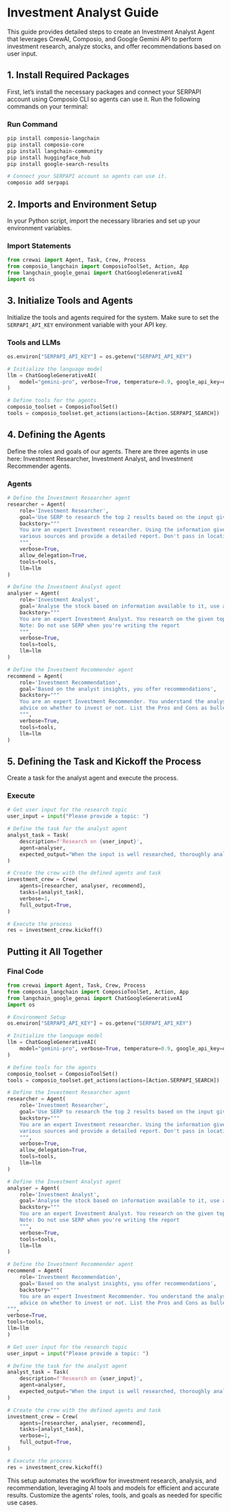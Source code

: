 # Investment Analyst Guide

This guide provides detailed steps to create an Investment Analyst Agent that leverages CrewAI, Composio, and Google Gemini API to perform investment research, analyze stocks, and offer recommendations based on user input.

## 1. Install Required Packages

First, let’s install the necessary packages and connect your SERPAPI account using Composio CLI so agents can use it. Run the following commands on your terminal:

### Run Command

```bash
pip install composio-langchain
pip install composio-core
pip install langchain-community
pip install huggingface_hub
pip install google-search-results

# Connect your SERPAPI account so agents can use it.
composio add serpapi
```

## 2. Imports and Environment Setup

In your Python script, import the necessary libraries and set up your environment variables.

### Import Statements

```python
from crewai import Agent, Task, Crew, Process
from composio_langchain import ComposioToolSet, Action, App
from langchain_google_genai import ChatGoogleGenerativeAI
import os
```

## 3. Initialize Tools and Agents

Initialize the tools and agents required for the system. Make sure to set the `SERPAPI_API_KEY` environment variable with your API key.

### Tools and LLMs

```python
os.environ["SERPAPI_API_KEY"] = os.getenv("SERPAPI_API_KEY")

# Initialize the language model
llm = ChatGoogleGenerativeAI(
    model="gemini-pro", verbose=True, temperature=0.9, google_api_key=os.getenv("GOOGLE_API_KEY")
)

# Define tools for the agents
composio_toolset = ComposioToolSet()
tools = composio_toolset.get_actions(actions=[Action.SERPAPI_SEARCH])
```

## 4. Defining the Agents

Define the roles and goals of our agents. There are three agents in use here: Investment Researcher, Investment Analyst, and Investment Recommender agents.

### Agents

```python
# Define the Investment Researcher agent
researcher = Agent(
    role='Investment Researcher',
    goal='Use SERP to research the top 2 results based on the input given to you and provide a report',
    backstory="""
    You are an expert Investment researcher. Using the information given to you, conduct comprehensive research using
    various sources and provide a detailed report. Don't pass in location as an argument to the tool
    """,
    verbose=True,
    allow_delegation=True,
    tools=tools,
    llm=llm
)

# Define the Investment Analyst agent
analyser = Agent(
    role='Investment Analyst',
    goal='Analyse the stock based on information available to it, use all the tools',
    backstory="""
    You are an expert Investment Analyst. You research on the given topic and analyse your research for insights.
    Note: Do not use SERP when you're writing the report
    """,
    verbose=True,
    tools=tools,
    llm=llm
)

# Define the Investment Recommender agent
recommend = Agent(
    role='Investment Recommendation',
    goal='Based on the analyst insights, you offer recommendations',
    backstory="""
    You are an expert Investment Recommender. You understand the analyst insights and with your expertise suggest and offer
    advice on whether to invest or not. List the Pros and Cons as bullet points
    """,
    verbose=True,
    tools=tools,
    llm=llm
)
```

## 5. Defining the Task and Kickoff the Process

Create a task for the analyst agent and execute the process.

### Execute

```python
# Get user input for the research topic
user_input = input("Please provide a topic: ")

# Define the task for the analyst agent
analyst_task = Task(
    description=f'Research on {user_input}',
    agent=analyser,
    expected_output="When the input is well researched, thoroughly analysed and recommendation is offered"
)

# Create the crew with the defined agents and task
investment_crew = Crew(
    agents=[researcher, analyser, recommend],
    tasks=[analyst_task],
    verbose=1,
    full_output=True,
)

# Execute the process
res = investment_crew.kickoff()
```

## Putting it All Together

### Final Code

```python
from crewai import Agent, Task, Crew, Process
from composio_langchain import ComposioToolSet, Action, App
from langchain_google_genai import ChatGoogleGenerativeAI
import os

# Environment Setup
os.environ["SERPAPI_API_KEY"] = os.getenv("SERPAPI_API_KEY")

# Initialize the language model
llm = ChatGoogleGenerativeAI(
    model="gemini-pro", verbose=True, temperature=0.9, google_api_key=os.getenv("GOOGLE_API_KEY")
)

# Define tools for the agents
composio_toolset = ComposioToolSet()
tools = composio_toolset.get_actions(actions=[Action.SERPAPI_SEARCH])

# Define the Investment Researcher agent
researcher = Agent(
    role='Investment Researcher',
    goal='Use SERP to research the top 2 results based on the input given to you and provide a report',
    backstory="""
    You are an expert Investment researcher. Using the information given to you, conduct comprehensive research using
    various sources and provide a detailed report. Don't pass in location as an argument to the tool
    """,
    verbose=True,
    allow_delegation=True,
    tools=tools,
    llm=llm
)

# Define the Investment Analyst agent
analyser = Agent(
    role='Investment Analyst',
    goal='Analyse the stock based on information available to it, use all the tools',
    backstory="""
    You are an expert Investment Analyst. You research on the given topic and analyse your research for insights.
    Note: Do not use SERP when you're writing the report
    """,
    verbose=True,
    tools=tools,
    llm=llm
)

# Define the Investment Recommender agent
recommend = Agent(
    role='Investment Recommendation',
    goal='Based on the analyst insights, you offer recommendations',
    backstory="""
    You are an expert Investment Recommender. You understand the analyst insights and with your expertise suggest and offer
    advice on whether to invest or not. List the Pros and Cons as bullet points
""",
verbose=True,
tools=tools,
llm=llm
)

# Get user input for the research topic
user_input = input("Please provide a topic: ")

# Define the task for the analyst agent
analyst_task = Task(
    description=f'Research on {user_input}',
    agent=analyser,
    expected_output="When the input is well researched, thoroughly analysed and recommendation is offered"
)

# Create the crew with the defined agents and task
investment_crew = Crew(
    agents=[researcher, analyser, recommend],
    tasks=[analyst_task],
    verbose=1,
    full_output=True,
)

# Execute the process
res = investment_crew.kickoff()
```

This setup automates the workflow for investment research, analysis, and recommendation, leveraging AI tools and models for efficient and accurate results. Customize the agents' roles, tools, and goals as needed for specific use cases.